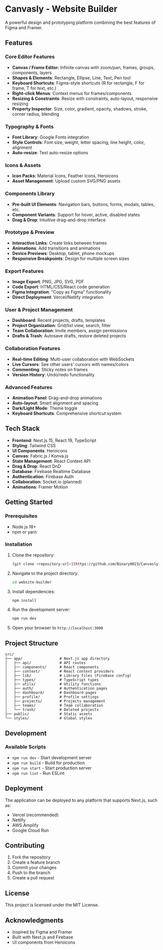
#  Canvasly - Website Builder

A powerful design and prototyping platform combining the best features of Figma and Framer.

## Features

### Core Editor Features
- **Canvas / Frame Editor**: Infinite canvas with zoom/pan, frames, groups, components, layers
- **Shapes & Elements**: Rectangle, Ellipse, Line, Text, Pen tool
- **Keyboard Shortcuts**: Figma-style shortcuts (R for rectangle, F for frame, T for text, etc.)
- **Right-click Menus**: Context menus for frames/components
- **Resizing & Constraints**: Resize with constraints, auto-layout, responsive resizing
- **Property Inspector**: Size, color, gradient, opacity, shadows, stroke, corner radius, blending

### Typography & Fonts
- **Font Library**: Google Fonts integration
- **Style Controls**: Font size, weight, letter spacing, line height, color, alignment
- **Auto-resize**: Text auto-resize options

### Icons & Assets
- **Icon Packs**: Material Icons, Feather Icons, Heroicons
- **Asset Management**: Upload custom SVG/PNG assets

### Components Library
- **Pre-built UI Elements**: Navigation bars, buttons, forms, modals, tables, etc.
- **Component Variants**: Support for hover, active, disabled states
- **Drag & Drop**: Intuitive drag-and-drop interface

### Prototype & Preview
- **Interactive Links**: Create links between frames
- **Animations**: Add transitions and animations
- **Device Previews**: Desktop, tablet, phone mockups
- **Responsive Breakpoints**: Design for multiple screen sizes

### Export Features
- **Image Export**: PNG, JPG, SVG, PDF
- **Code Export**: HTML/CSS/React code generation
- **Figma Integration**: "Copy as Figma" functionality
- **Direct Deployment**: Vercel/Netlify integration

### User & Project Management
- **Dashboard**: Recent projects, drafts, templates
- **Project Organization**: Grid/list view, search, filter
- **Team Collaboration**: Invite members, assign permissions
- **Drafts & Trash**: Autosave drafts, restore deleted projects

### Collaboration Features
- **Real-time Editing**: Multi-user collaboration with WebSockets
- **Live Cursors**: See other users' cursors with names/colors
- **Commenting**: Sticky notes on frames
- **Version History**: Undo/redo functionality

### Advanced Features
- **Animation Panel**: Drag-and-drop animations
- **Auto-layout**: Smart alignment and spacing
- **Dark/Light Mode**: Theme toggle
- **Keyboard Shortcuts**: Comprehensive shortcut system

## Tech Stack

- **Frontend**: Next.js 15, React 19, TypeScript
- **Styling**: Tailwind CSS
- **UI Components**: Heroicons
- **Canvas**: Fabric.js / Konva.js
- **State Management**: React Context API
- **Drag & Drop**: React DnD
- **Database**: Firebase Realtime Database
- **Authentication**: Firebase Auth
- **Collaboration**: Socket.io (planned)
- **Animations**: Framer Motion

## Getting Started

### Prerequisites
- Node.js 18+
- npm or yarn

### Installation

1. Clone the repository:
   ```bash
   [git clone <repository-url>](https://github.com/Binary0023/Canvasly.git)
   ```

2. Navigate to the project directory:
   ```bash
   cd website-builder
   ```

3. Install dependencies:
   ```bash
   npm install
   ```

4. Run the development server:
   ```bash
   npm run dev
   ```

5. Open your browser to `http://localhost:3000`

## Project Structure

```
src/
├── app/                 # Next.js app directory
│   ├── api/             # API routes
│   ├── components/      # React components
│   ├── context/         # React context providers
│   ├── lib/             # Library files (Firebase config)
│   ├── types/           # TypeScript types
│   ├── utils/           # Utility functions
│   ├── auth/            # Authentication pages
│   ├── dashboard/       # Dashboard pages
│   ├── profile/         # Profile settings
│   ├── projects/        # Projects management
│   ├── teams/           # Team collaboration
│   └── trash/           # Deleted projects
├── public/              # Static assets
└── styles/              # Global styles
```

## Development

### Available Scripts

- `npm run dev` - Start development server
- `npm run build` - Build for production
- `npm run start` - Start production server
- `npm run lint` - Run ESLint

## Deployment

The application can be deployed to any platform that supports Next.js, such as:
- Vercel (recommended)
- Netlify
- AWS Amplify
- Google Cloud Run

## Contributing

1. Fork the repository
2. Create a feature branch
3. Commit your changes
4. Push to the branch
5. Create a pull request

## License

This project is licensed under the MIT License.

## Acknowledgments

- Inspired by Figma and Framer
- Built with Next.js and Firebase
- UI components from Heroicons
